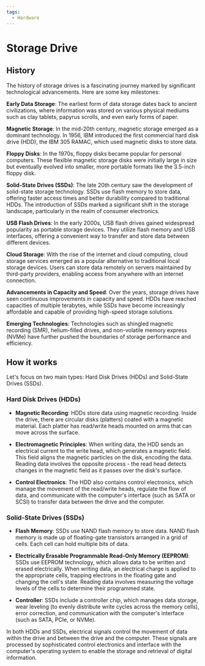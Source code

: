 ```yaml
---
tags:
  - Hardware
---
```


# Storage Drive

## History

The history of storage drives is a fascinating journey marked by significant technological advancements. Here are some key milestones:

**Early Data Storage**: The earliest form of data storage dates back to ancient civilizations, where information was stored on various physical mediums such as clay tablets, papyrus scrolls, and even early forms of paper.

**Magnetic Storage**: In the mid-20th century, magnetic storage emerged as a dominant technology. In 1956, IBM introduced the first commercial hard disk drive (HDD), the IBM 305 RAMAC, which used magnetic disks to store data.

**Floppy Disks**: In the 1970s, floppy disks became popular for personal computers. These flexible magnetic storage disks were initially large in size but eventually evolved into smaller, more portable formats like the 3.5-inch floppy disk.

**Solid-State Drives (SSDs)**: The late 20th century saw the development of solid-state storage technology. SSDs use flash memory to store data, offering faster access times and better durability compared to traditional HDDs. The introduction of SSDs marked a significant shift in the storage landscape, particularly in the realm of consumer electronics.

**USB Flash Drives**: In the early 2000s, USB flash drives gained widespread popularity as portable storage devices. They utilize flash memory and USB interfaces, offering a convenient way to transfer and store data between different devices.

**Cloud Storage**: With the rise of the internet and cloud computing, cloud storage services emerged as a popular alternative to traditional local storage devices. Users can store data remotely on servers maintained by third-party providers, enabling access from anywhere with an internet connection.

**Advancements in Capacity and Speed**: Over the years, storage drives have seen continuous improvements in capacity and speed. HDDs have reached capacities of multiple terabytes, while SSDs have become increasingly affordable and capable of providing high-speed storage solutions.

**Emerging Technologies**: Technologies such as shingled magnetic recording (SMR), helium-filled drives, and non-volatile memory express (NVMe) have further pushed the boundaries of storage performance and efficiency.

## How it works

Let's focus on two main types: Hard Disk Drives (HDDs) and Solid-State Drives (SSDs).

### Hard Disk Drives (HDDs)

   - **Magnetic Recording**: HDDs store data using magnetic recording. Inside the drive, there are circular disks (platters) coated with a magnetic material. Each platter has read/write heads mounted on arms that can move across the surface.

   - **Electromagnetic Principles**: When writing data, the HDD sends an electrical current to the write head, which generates a magnetic field. This field aligns the magnetic particles on the disk, encoding the data. Reading data involves the opposite process - the read head detects changes in the magnetic field as it passes over the disk's surface.

   - **Control Electronics**: The HDD also contains control electronics, which manage the movement of the read/write heads, regulate the flow of data, and communicate with the computer's interface (such as SATA or SCSI) to transfer data between the drive and the computer.

### Solid-State Drives (SSDs)

   - **Flash Memory**: SSDs use NAND flash memory to store data. NAND flash memory is made up of floating-gate transistors arranged in a grid of cells. Each cell can hold multiple bits of data.

   - **Electrically Erasable Programmable Read-Only Memory (EEPROM)**: SSDs use EEPROM technology, which allows data to be written and erased electrically. When writing data, an electrical charge is applied to the appropriate cells, trapping electrons in the floating gate and changing the cell's state. Reading data involves measuring the voltage levels of the cells to determine their programmed state.

   - **Controller**: SSDs include a controller chip, which manages data storage, wear leveling (to evenly distribute write cycles across the memory cells), error correction, and communication with the computer's interface (such as SATA, PCIe, or NVMe).

In both HDDs and SSDs, electrical signals control the movement of data within the drive and between the drive and the computer. These signals are processed by sophisticated control electronics and interface with the computer's operating system to enable the storage and retrieval of digital information.